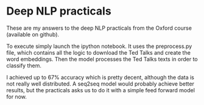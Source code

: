 # Deep NLP practicals

These are my answers to the deep NLP practicals from the Oxford course (available on github).

To execute simply launch the ipython notebook. It uses the preprocess.py file, which contains all the logic to download the Ted Talks and create the word embeddings. Then the model processes the Ted Talks texts in order to classify them.

I achieved up to 67% accuracy which is pretty decent, although the data is not really well distributed. A seq2seq model would probably achieve better results, but the practicals asks us to do it with a simple feed forward model for now.